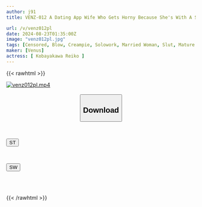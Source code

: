 ```yaml
---
author: j91
title: VENZ-012 A Dating App Wife Who Gets Horny Because She's With A Stranger - A Deep Blowjob With A Manly Smelling Unwashed Dick - A 24-Hour Masturbation Journey With A Throbbing Pussy - A Secret One-Way Sex That Her Husband Can't See - Reiko Kobayakawa

url: /v/venz012pl
date: 2024-08-23T01:35:00Z
image: "venz012pl.jpg"
tags: [Censored, Blow, Creampie, Solowork, Married Woman, Slut, Mature Woman	]
maker: [Venus]
actress: [ Kobayakawa Reiko ]
---
```



{{< rawhtml >}}

<div class="video" data-videoid="lOeeqZZmJZcO4D">
    <a href="javascript:;">
        <img src="/v/venz012pl/venz012pl.jpg" width="WIDTH" height="HEIGHT" alt="venz012pl.mp4" loading="lazy">
    </a>
</div>

<script type="text/javascript" src="https://j91.asia/asset/on-demand-st.js"></script>

<br>
  <link rel="stylesheet" href="https://j91.asia/asset/bs5.css">
  
  <center>
  <button class="btn btn-primary" type="button" data-bs-toggle="collapse" data-bs-target=".multi-collapse" aria-expanded="false" aria-controls="multiCollapseExample1 multiCollapseExample2"><h2>Download</h2></button></center>
</p>
<div class="row">
  <div class="col">
    <div class="collapse multi-collapse" id="multiCollapseExample1">
      <div class="card card-body">
	      	      <br>
<div class="buttons">  
<p><a href="/v/venz012pl/st.html" target="_blank"><button class="btn-hover color-3"><i class="fa fa-download"></i> ST</button></a></p></div>
    </div>
  </div>
</div>
  <div class="col">
    <div class="collapse multi-collapse" id="multiCollapseExample2">
      <div class="card card-body">
	      <br>
<div class="buttons">
<p><a href="/v/venz012pl/sw.html" target="_blank"><button class="btn-hover color-2"><i class="fa fa-download"></i> SW</button></a></p></div>
<br><br>
      </div>
    </div>
  </div>
</div>

{{< /rawhtml >}}
